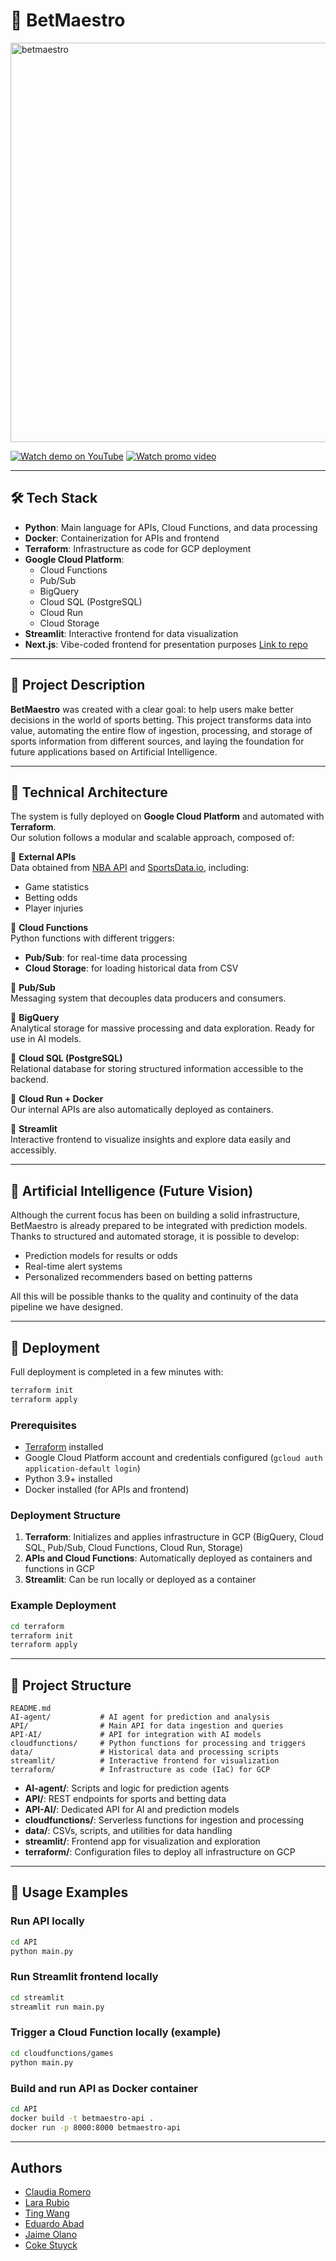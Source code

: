 # 🧠 BetMaestro

<img width="1137" height="639" alt="betmaestro" src="https://github.com/user-attachments/assets/aa05de71-18f4-4cb3-82e1-040d1badf1ca" />

[![Watch demo on YouTube](https://img.shields.io/badge/%F0%9F%93%BD%20Demo%20on%20YouTube-red?style=for-the-badge)](https://youtu.be/gpr9XA1yVy4)
[![Watch promo video](https://img.shields.io/badge/%F0%9F%8E%A5%20Promo%20Video-purple?style=for-the-badge)](https://www.youtube.com/watch?v=MBa65teaebc&ab_channel=CokeStuyck)

---

## 🛠️ Tech Stack

- **Python**: Main language for APIs, Cloud Functions, and data processing
- **Docker**: Containerization for APIs and frontend
- **Terraform**: Infrastructure as code for GCP deployment
- **Google Cloud Platform**:
  - Cloud Functions
  - Pub/Sub
  - BigQuery
  - Cloud SQL (PostgreSQL)
  - Cloud Run
  - Cloud Storage
- **Streamlit**: Interactive frontend for data visualization
- **Next.js**: Vibe-coded frontend for presentation purposes [Link to repo](https://github.com/cokecancook/betmaestro-frontend)

---

## 🎯 Project Description

**BetMaestro** was created with a clear goal: to help users make better decisions in the world of sports betting. This project transforms data into value, automating the entire flow of ingestion, processing, and storage of sports information from different sources, and laying the foundation for future applications based on Artificial Intelligence.

---

## 🧱 Technical Architecture

The system is fully deployed on **Google Cloud Platform** and automated with **Terraform**.  
Our solution follows a modular and scalable approach, composed of:

🔹 **External APIs**  
Data obtained from [NBA API](https://github.com/swar/nba_api) and [SportsData.io](https://sportsdata.io/), including:

- Game statistics
- Betting odds
- Player injuries

🔹 **Cloud Functions**  
Python functions with different triggers:

- **Pub/Sub**: for real-time data processing
- **Cloud Storage**: for loading historical data from CSV

🔹 **Pub/Sub**  
Messaging system that decouples data producers and consumers.

🔹 **BigQuery**  
Analytical storage for massive processing and data exploration. Ready for use in AI models.

🔹 **Cloud SQL (PostgreSQL)**  
Relational database for storing structured information accessible to the backend.

🔹 **Cloud Run + Docker**  
Our internal APIs are also automatically deployed as containers.

🔹 **Streamlit**  
Interactive frontend to visualize insights and explore data easily and accessibly.

---

## 🤖 Artificial Intelligence (Future Vision)

Although the current focus has been on building a solid infrastructure, BetMaestro is already prepared to be integrated with prediction models. Thanks to structured and automated storage, it is possible to develop:

- Prediction models for results or odds
- Real-time alert systems
- Personalized recommenders based on betting patterns

All this will be possible thanks to the quality and continuity of the data pipeline we have designed.

---

## 🚀 Deployment

Full deployment is completed in a few minutes with:

```bash
terraform init
terraform apply
```

### Prerequisites

- [Terraform](https://www.terraform.io/downloads.html) installed
- Google Cloud Platform account and credentials configured (`gcloud auth application-default login`)
- Python 3.9+ installed
- Docker installed (for APIs and frontend)

### Deployment Structure

1. **Terraform**: Initializes and applies infrastructure in GCP (BigQuery, Cloud SQL, Pub/Sub, Cloud Functions, Cloud Run, Storage)
2. **APIs and Cloud Functions**: Automatically deployed as containers and functions in GCP
3. **Streamlit**: Can be run locally or deployed as a container

### Example Deployment

```bash
cd terraform
terraform init
terraform apply
```

---

## 📁 Project Structure

```
README.md
AI-agent/           # AI agent for prediction and analysis
API/                # Main API for data ingestion and queries
API-AI/             # API for integration with AI models
cloudfunctions/     # Python functions for processing and triggers
data/               # Historical data and processing scripts
streamlit/          # Interactive frontend for visualization
terraform/          # Infrastructure as code (IaC) for GCP
```

- **AI-agent/**: Scripts and logic for prediction agents
- **API/**: REST endpoints for sports and betting data
- **API-AI/**: Dedicated API for AI and prediction models
- **cloudfunctions/**: Serverless functions for ingestion and processing
- **data/**: CSVs, scripts, and utilities for data handling
- **streamlit/**: Frontend app for visualization and exploration
- **terraform/**: Configuration files to deploy all infrastructure on GCP

---

## 🧪 Usage Examples

### Run API locally
```bash
cd API
python main.py
```

### Run Streamlit frontend locally
```bash
cd streamlit
streamlit run main.py
```

### Trigger a Cloud Function locally (example)
```bash
cd cloudfunctions/games
python main.py
```

### Build and run API as Docker container
```bash
cd API
docker build -t betmaestro-api .
docker run -p 8000:8000 betmaestro-api
```

---

## Authors

- [Claudia Romero](https://github.com/Claudiarg13)
- [Lara Rubio](https://github.com/lararub14)
- [Ting Wang](https://github.com/e-watch)
- [Eduardo Abad](https://github.com/eabadz)
- [Jaime Olano](https://github.com/jaimeolanolopez)
- [Coke Stuyck](https://github.com/cokecancook)
